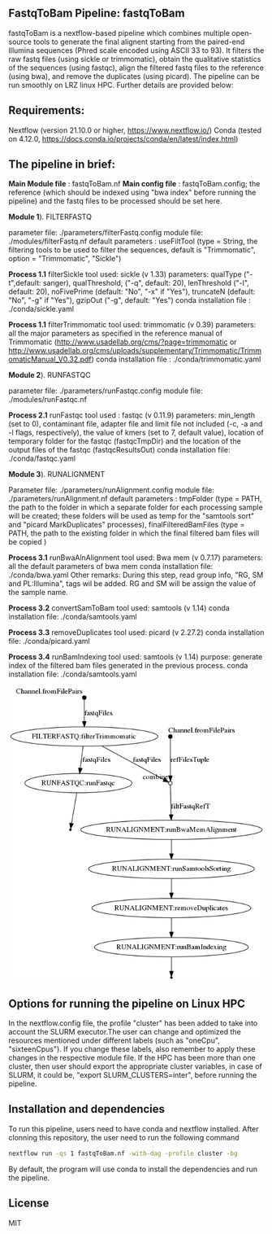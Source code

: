 ## FastqToBam Pipeline: fastqToBam

fastqToBam is a nextflow-based pipeline which combines multiple open-source tools to generate the final alignent starting from the paired-end Illumina sequences (Phred scale encoded using ASCII 33 to 93). It filters the raw fastq files (using sickle or trimmomatic), obtain the qualitative statistics of the sequences (using fastqc), align the filtered fastq files to the reference (using bwa), and remove the duplicates (using picard). The pipeline can be run smoothly on LRZ linux HPC. Further details are provided below: 

## Requirements:
Nextflow (version 21.10.0 or higher, https://www.nextflow.io/)
Conda (tested on 4.12.0, https://docs.conda.io/projects/conda/en/latest/index.html)

## The pipeline in brief:

**Main Module file** : fastqToBam.nf
**Main config file** : fastqToBam.config; the reference (which should be indexed using "bwa index" before running the pipeline) and the fastq files to be processed should be set here. 

**Module 1**). FILTERFASTQ

parameter file: ./parameters/filterFastq.config
module file: ./modules/filterFastq.nf
default parameters : useFiltTool (type = String, the filtering tools to be used to filter the sequences, default is "Trimmomatic", option = "Trimmomatic", "Sickle")

**Process 1.1** filterSickle
tool used: sickle (v 1.33)
parameters: qualType ("-t",default: sanger), qualThreshold, ("-q", default: 20), lenThreshold ("-l", default: 20), noFivePrime (default: "No", "-x" if "Yes"), truncateN (default: "No", "-g" if "Yes"), gzipOut ("-g", default: "Yes")
conda installation file : ./conda/sickle.yaml

**Process 1.1** filterTrimmomatic
tool used: trimmomatic (v 0.39)
parameters: all the major parameters as specified in the reference manual of Trimmomatic (http://www.usadellab.org/cms/?page=trimmomatic or http://www.usadellab.org/cms/uploads/supplementary/Trimmomatic/TrimmomaticManual_V0.32.pdf)
conda installation file : ./conda/trimmomatic.yaml

**Module 2**). RUNFASTQC

parameter file: ./parameters/runFastqc.config
module file: ./modules/runFastqc.nf

**Process 2.1** runFastqc
tool used : fastqc (v 0.11.9) 
parameters: min_length (set to 0), contaminant file, adapter file and limit file not included (-c, -a and -l flags, respectively), the value of kmers (set to 7, default value), location of temporary folder for the fastqc (fastqcTmpDir) and the location of the output files of the fastqc (fastqcResultsOut)
conda installation file: ./conda/fastqc.yaml


**Module 3**). RUNALIGNMENT

Parameter file: ./parameters/runAlignment.config
module file: ./parameters/runAlignment.nf
default parameters : tmpFolder (type = PATH, the path to the folder in which a separate folder for each processing sample will be created; these folders will be used as temp for the "samtools sort" and "picard MarkDuplicates" processes), finalFilteredBamFiles (type = PATH, the path to the existing folder in which the final filtered bam files will be copied )

**Process 3.1** runBwaAlnAlignment
tool used: Bwa mem (v 0.7.17)
parameters: all the default parameters of bwa mem
conda installation file: ./conda/bwa.yaml
Other remarks: During this step, read group info, "RG, SM and PL:Illumina", tags wil be added. RG and SM will be assign the value of the sample name. 

**Process 3.2** convertSamToBam
tool used: samtools (v 1.14)
conda installation file: ./conda/samtools.yaml

**Process 3.3** removeDuplicates
tool used: picard (v 2.27.2)
conda installation file: ./conda/picard.yaml

**Process 3.4** runBamIndexing
tool used: samtools (v 1.14)
purpose: generate index of the filtered bam files generated in the previous process. 
conda installation file: ./conda/samtools.yaml

![plot](./pipelineViz/fastqToBam.png)

## Options for running the pipeline on Linux HPC
In the nextflow.config file, the profile "cluster" has been added to take into account the SLURM executor.The user can change and optimized the resources mentioned under different labels (such as "oneCpu", "sixteenCpus"). If you change these labels, also remember to apply these changes in the respective module file.  If the HPC has been more than one cluster, then user should export the appropriate cluster variables, in case of SLURM, it could be, "export SLURM_CLUSTERS=inter", before running the pipeline. 

## Installation and dependencies
To run this pipeline, users need to have conda and nextflow installed. After clonning this repository, the user need to run the following command

```sh
nextflow run -qs 1 fastqToBam.nf -with-dag -profile cluster -bg
```
By default, the program will use conda to install the dependencies and run the pipeline. 

## License

MIT

